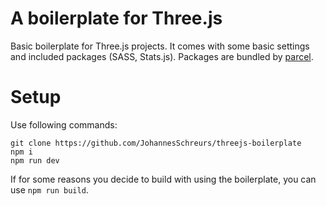 # A boilerplate for Three.js
Basic boilerplate for Three.js projects. It comes with some basic settings and included packages (SASS, Stats.js). Packages are bundled by [parcel](https://parceljs.org/). 

# Setup
Use following commands: 

```
git clone https://github.com/JohannesSchreurs/threejs-boilerplate
npm i
npm run dev
```

If for some reasons you decide to build with using the boilerplate, you can use `npm run build`. 
